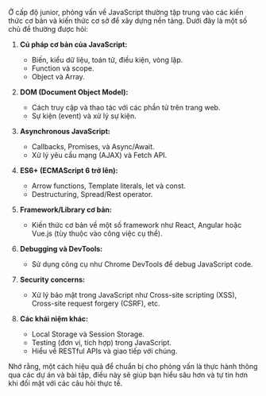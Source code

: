 Ở cấp độ junior, phỏng vấn về JavaScript thường tập trung vào các kiến thức cơ bản và kiến thức cơ sở để xây dựng nền tảng. Dưới đây là một số chủ đề thường được hỏi:

1. **Cú pháp cơ bản của JavaScript:**

   - Biến, kiểu dữ liệu, toán tử, điều kiện, vòng lặp.
   - Function và scope.
   - Object và Array.

2. **DOM (Document Object Model):**

   - Cách truy cập và thao tác với các phần tử trên trang web.
   - Sự kiện (event) và xử lý sự kiện.

3. **Asynchronous JavaScript:**

   - Callbacks, Promises, và Async/Await.
   - Xử lý yêu cầu mạng (AJAX) và Fetch API.

4. **ES6+ (ECMAScript 6 trở lên):**

   - Arrow functions, Template literals, let và const.
   - Destructuring, Spread/Rest operator.

5. **Framework/Library cơ bản:**

   - Kiến thức cơ bản về một số framework như React, Angular hoặc Vue.js (tùy thuộc vào công việc cụ thể).

6. **Debugging và DevTools:**

   - Sử dụng công cụ như Chrome DevTools để debug JavaScript code.

7. **Security concerns:**

   - Xử lý bảo mật trong JavaScript như Cross-site scripting (XSS), Cross-site request forgery (CSRF), etc.

8. **Các khái niệm khác:**
   - Local Storage và Session Storage.
   - Testing (đơn vị, tích hợp) trong JavaScript.
   - Hiểu về RESTful APIs và giao tiếp với chúng.

Nhớ rằng, một cách hiệu quả để chuẩn bị cho phỏng vấn là thực hành thông qua các dự án và bài tập, điều này sẽ giúp bạn hiểu sâu hơn và tự tin hơn khi đối mặt với các câu hỏi thực tế.

